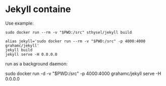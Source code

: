 # Jekyll containe

Use example:
```
sudo docker run --rm -v "$PWD:/src" sthysel/jekyll build
```

```
alias jekyll='sudo docker run --rm -v "$PWD:/src" -p 4000:4000 grahamc/jekyll'
jekyll build
jekyll serve -H 0.0.0.0
```
run as a background daemon:

sudo docker run -d -v "$PWD:/src" -p 4000:4000 grahamc/jekyll serve -H 0.0.0.0
